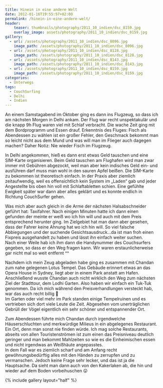 ```yaml
---
title: Hinein in eine andere Welt
date: 2012-01-16T19:55:57+02:00
permalink: /hinein-in-eine-andere-welt/
header:
    teaser: thumbnails/photography/2011_10_indien/dsc_8159.jpg
    overlay_image: assets/photography/2011_10_indien/dsc_8159.jpg
gallery:
  - url: /assets/photography/2011_10_indien/dsc_8096.jpg
    image_path: /assets/photography/2011_10_indien/dsc_8096.jpg
  - url: /assets/photography/2011_10_indien/dsc_8128.jpg
    image_path: /assets/photography/2011_10_indien/dsc_8128.jpg
  - url: /assets/photography/2011_10_indien/dsc_8143.jpg
    image_path: /assets/photography/2011_10_indien/dsc_8143.jpg
  - url: /assets/photography/2011_10_indien/dsc_8159.jpg
    image_path: /assets/photography/2011_10_indien/dsc_8159.jpg
categories:
  - Unterwegs
tags:
  - CouchSurfing
  - Delhi
  - Indien
---
```

An einem Samstagabend im Oktober ging es dann ins Flugzeug, so dass ich am nächsten Morgen in Delhi ankam. 
Der Flug war recht unspektakulär und die knapp 9h Flug waren viel mit Schlaf verbracht. 
Die wache Zeit ging mit dem Bordprogramm und Essen drauf. Erkenntnis des Fluges: Fisch als Abendessen zu wählen ist ein großer Fehler, 
den Geschmack bekommt man so leicht nicht aus dem Mund und was will man im Flieger auch dagegen machen? 
Daher Notiz: Nie wieder Fisch im Flugzeug.  

In Delhi angekommen, hieß es dann erst etwas Geld tauschen und eine SIM-Karte organisieren. 
Beim Geld tauschen am Flughafen wird man zwar immer mit Gebühren abgezockt, weil man aber kein indisches Geld ein- und ausführen darf 
muss man wohl in den sauren Apfel beißen. Die SIM-Karte zu bekommen ist theoretisch einfach. 
In der Praxis aber ziemlich zeitaufwendig, weil es offensichtlich kein System im „Laden“ gab und jeder Angestellte 
bis oben hin voll mit Schlaftabletten schien. Eine gefühlte Ewigkeit später war dann aber alles geklärt und es 
konnte endlich in Richtung CouchSurfer gehen.

Was mich aber auch gleich in die Arme der nächsten Halsabschneider geführt hat: Taxifahrer. 
Nach einigen Minuten hatte ich dann einen gefunden der meinte er weiß wo ich hin will und auch mit dem Preis entsprechend herunter ging. 
Im Zielgebiet hat man dann aber gesehen, dass der Fahrer keine Ahnung hat wo ich hin will. 
So viel falsche Abbiegungen und der suchende Gesichtsausdruck…da ist man froh einen Fixpreis ausgehandelt zu haben und lässt ihn einfach weiter suchen.  
Nach einer Weile hab ich ihm dann die Handynummer des Couchsurfers gegeben, so dass er den Weg fragen kann. 
Wir waren erstaunlicherweise gar nicht mal so weit entfernt ^^

Nachdem ich mein Zeug abgeladen habe ging es zusammen mit Chandan zum nahe gelegenen Lotus Tempel. 
Das Gebäude erinnert etwas an das Opera House in Sydney, liegt aber in einem Park anstatt am Hafen. 
Anschließend wusste Chandan auch nicht wirklich den Weg zum nächsten Ziel der Stadttour, dem Lodhi Garten. 
Also haben wir einfach ein Tuk-Tuk genommen. Da ich mich während den Preisverhandlungen versteckt hab, war das auch recht billig 🙂  
Im Garten oder viel mehr im Park standen einige Tempelruinen und es vertrieben sich dort viele Leute die Zeit. 
Abgesehen vom unerträglichen Gebrüll der Vögel eigentlich ein sehr schöner und entspannender Ort.

Zum Abendessen führte mich Chandan durch irgendwelche Häuserschluchten und merkwürdige Milieus in ein abgelegenes Restaurant. 
Ein Ort, denn man sonst nie finden würde. Ich mag solche Restaurants, abseits von allen Touristenströmen ist zum einen 
das Preisniveau deutlich geringer und man bekommt Mahlzeiten so wie es die Einheimischen essen und nicht irgendwas an Weißhäute angepasstes.  
In dem Fall war es ziemlich scharf und am Anfang recht gewöhnungsbedürftig alles mit den Händen zu zerrupfen und zu vermanschen. 
Jedoch keine Frage sehr lecker, und das ist ja die Hauptsache. 
Da sieht man dann auch von den Kakerlaken ab, die hin und wieder auf dem Boden vorbeihuschen 😛

{% include gallery layout="half" %}
